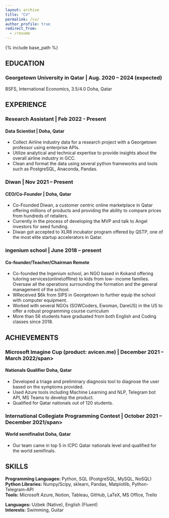 ```yaml
---
layout: archive
title: "CV"
permalink: /cv/
author_profile: true
redirect_from:
  - /resume
---
```


{% include base_path %}

## EDUCATION
### <span>Georgetown University in Qatar</span> | <span>Aug. 2020 – 2024 (expected)</span> 
<span>BSFS, International Economics, 3.5/4.0</span> <span>Doha, Qatar</span> 

## EXPERIENCE

### <span>Research Assistant</span> | <span>Feb 2022 - Present</span>
#### <span>  Data Scientist </span> | <span>Doha, Qatar</span>
- <span> Collect Airline industry data for a research project with a Georgetown professor using enterprise APIs. </span>
- <span> Utilize analytical and technical expertise to provide insights about the overall airline industry in GCC. </span>
- <span> Clean and format the data using several python frameworks and tools such as PostgreSQL, Anaconda, Pandas. </span>


### <span>Diwan</span> | <span>Nov 2021 – Present</span>
#### <span>CEO/Co-Founder</span> | <span>Doha, Qatar</span>
- <span> <span>Co-Founded Diwan, a customer centric online marketplace in Qatar offering millions of products and providing the ability to compare prices from hundreds of retailers.
 </span> </span>
- <span> <span>Currently in the process of developing the MVP and talk to Angel investors for seed funding. </span>
- <span> <span>Diwan got accepted to XLR8 incubator program offered by QSTP, one of the most elite startup accelerators in Qatar. </span> </span>


###  <span>ingenium school</span> | <span>June 2018 – present</span>
####  <span>Co-founder/Teacher/Chairman</span> <span>Remote</span>    

- <span> <span>Co-founded the Ingenium school, an NGO based in Kokand offering tutoring services(online\offline) to kids from low-
income families. Oversaw all the operations surrounding the formation and the general management of the school. 
 </span> </span>
- <span> <span>WReceived $6k from SIPS in Georgetown to further equip the school with computer equipment.</span> </span>
- <span> Worked with several NGOs (SOWCoders, Ewoman, DareUS) in the US to offer a robust programming course curriculum </span>
- <span> More than 56 students have graduated from both English and Coding classes since 2018. </span>


## ACHIEVEMENTS

###  <span>Microsoft Imagine Cup (product: avicen.me)</span> | <span>December 2021 – March 2022/span> 
####  <span>Nationals Qualifier</span> <span>Doha, Qatar</span>    

- <span> <span>Developed a triage and preliminary diagnosis tool to 
diagnose the user based on the symptoms provided.</span> </span>
- <span> <span>Used Azure tools including Machine Learning and NLP, 
Telegram bot API, MS Teams to develop the product. </span> </span>
- <span> <span>Qualified for Qatar nationals out of 120 students. </span> </span>

###  <span>International Collegiate Programming Contest </span> | <span>October 2021 – December 2021/span> 
####  <span>World semifinalist</span> <span>Doha, Qatar</span>    

- <span> <span>Our team came in top 5 in ICPC Qatar nationals 
level and qualified for the world semifinals.</span> </span>

## SKILLS

<span> **Programming Languages:** <span> Python, SQL (PostgreSQL,
MySQL, NoSQL)</span>  
**Python Libraries:** <span>Numpy/Scipy, sklearn, Pandas, Matplotlib,
Python-Telegram-API</span>  
**Tools:** <span>Microsoft Azure, Notion, Tableau, GitHub, LaTeX, MS
Office, Trello</span> </span>

<span> **Languages:** <span>Uzbek (Native), English (Fluent)</span>  
**Interests:** <span>Swimming, Guitar</span> </span>
